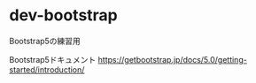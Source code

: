 # dev-bootstrap

Bootstrap5の練習用

Bootstrap5ドキュメント
https://getbootstrap.jp/docs/5.0/getting-started/introduction/
